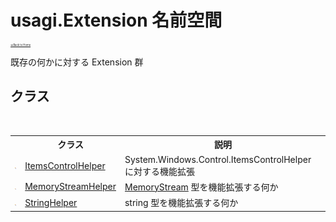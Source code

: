 # usagi.Extension 名前空間

<div style="font-size:30%"><a href="https://github.com/usagi/usagi.cs/blob/master/docs/Home.md">≪Back to Home</a></div> 

既存の何かに対する Extension 群


## クラス
&nbsp;<table><tr><th></th><th>クラス</th><th>説明</th></tr><tr><td>![Public クラス](media/pubclass.gif "Public クラス")</td><td><a href="T_usagi_Extension_ItemsControlHelper.md">ItemsControlHelper</a></td><td>
System.Windows.Control.ItemsControlHelper に対する機能拡張</td></tr><tr><td>![Public クラス](media/pubclass.gif "Public クラス")</td><td><a href="T_usagi_Extension_MemoryStreamHelper.md">MemoryStreamHelper</a></td><td><a href="http://msdn2.microsoft.com/ja-jp/library/9a84386f" target="_blank">MemoryStream</a> 型を機能拡張する何か</td></tr><tr><td>![Public クラス](media/pubclass.gif "Public クラス")</td><td><a href="T_usagi_Extension_StringHelper.md">StringHelper</a></td><td>
string 型を機能拡張する何か</td></tr></table>&nbsp;
